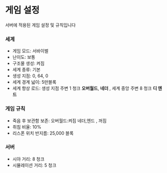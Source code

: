 # 게임 설정

서버에 적용된 게임 설정 및 규칙입니다

### 세계

* 게임 모드: 서바이벌
* 난이도: 보통
* 구조물 생성: 켜짐
* 세계 종류: 기본
* 생성 지점: 0, 64, 0
* 세계 경계 넓이: 5만블록
* 세계 항상 로드: 생성 지점 주변 1 청크 **오버월드**, **네더** , 세계 중앙 주변 8 청크 **디 엔드**

### 게임 규칙

* 죽음 후 보관함 보존: 오버월드:켜짐 네더,엔드 , 꺼짐
* 취침 비율: 10%
* 리스폰 위치 반지름: 25,000 블록

### 서버

* 시야 거리: 8 청크
* 시뮬레이션 거리: 5 청크
